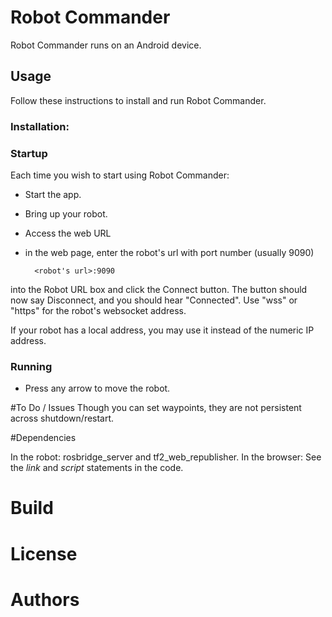 # Robot Commander

Robot Commander runs on an Android device.  

## Usage
Follow these instructions to install and run Robot Commander.

### Installation:

### Startup

Each time you wish to start using Robot Commander:

* Start the app.

* Bring up your robot.  

* Access the web URL

* in the web page, enter the robot's url with port number (usually 9090)

        <robot's url>:9090 
into the Robot URL box and click the Connect button.  The button should now say Disconnect, and you should hear "Connected". 
Use "wss" or "https" for the robot's websocket address.

If your robot has a local address, you may use it instead of the numeric IP address.


### Running
* Press any arrow to move the robot.

#To Do / Issues
Though you can set waypoints, they are not persistent across shutdown/restart.  

#Dependencies

In the robot: rosbridge_server and tf2_web_republisher.
In the browser: See the *link* and *script* statements in the code.  

# Build

# License

# Authors

